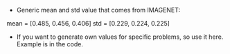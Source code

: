 - Generic mean and std value that comes from IMAGENET:

mean = [0.485, 0.456, 0.406]
std = [0.229, 0.224, 0.225]

- If you want to  generate own values for specific problems, so use it here. Example is in the code.
